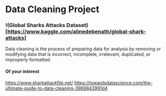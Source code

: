 # Data Cleaning Project

### !(Global Sharks Attacks Dataset)[https://www.kaggle.com/alinedebenath/global-shark-attacks]

Data cleaning is the process of preparing data for analysis by removing or modifying data that is incorrect, incomplete, irrelevant, duplicated, or improperly formatted.




#### Of your interest
https://www.sharkattackfile.net/
https://towardsdatascience.com/the-ultimate-guide-to-data-cleaning-3969843991d4